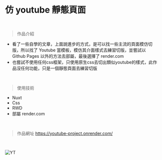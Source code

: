 # 仿 youtube 靜態頁面
<br />

> 作品介紹 
* 看了一些自學的文章，上面說進步的方式，是可以找一些主流的頁面模仿切版，所以找了 Youtube 當模板，模仿其介面樣式去練習切版，並嘗試以 Github Pages 以外的方法去部屬，最後選擇了 render.com
* 也嘗試不使用任何css框架，只使用原生css去切出類似youtube的樣式，此作品沒任何功能，只是一個靜態頁面去練習切版

<br />

> 使用技術
+ Nuxt 
+ Css 
+ RWD 
+ 部屬 render.com

<br />

> 作品網址 
https://youtube-project.onrender.com/

<br />

![YT](https://user-images.githubusercontent.com/63777618/204409418-d68a14a0-7d05-4ed8-9069-d13365b5717e.png)



